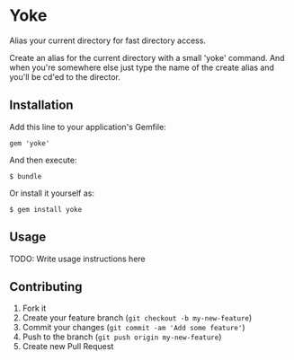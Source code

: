 # Yoke

Alias your current directory for fast directory access.

Create an alias for the current directory with a small 'yoke' command. And when you're somewhere else just type the name of the create alias and you'll be cd'ed to the director.

## Installation

Add this line to your application's Gemfile:

    gem 'yoke'

And then execute:

    $ bundle

Or install it yourself as:

    $ gem install yoke

## Usage

TODO: Write usage instructions here

## Contributing

1. Fork it
2. Create your feature branch (`git checkout -b my-new-feature`)
3. Commit your changes (`git commit -am 'Add some feature'`)
4. Push to the branch (`git push origin my-new-feature`)
5. Create new Pull Request
